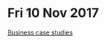 # Fri 10 Nov 2017

[Business case studies](https://www.thecasecentre.org/educators/casemethod/resources/freecasesoverview)

